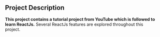 ## Project Description
**This project contains a tutorial project from YouTube which is followed to learn ReactJs.**
Several ReactJs features are explored throughout this project.

